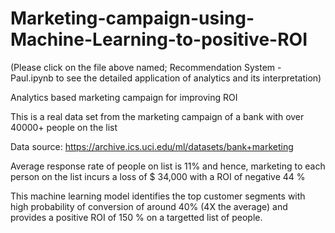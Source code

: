 # Marketing-campaign-using-Machine-Learning-to-positive-ROI

(Please click on the file above named; Recommendation System - Paul.ipynb to see the detailed application of analytics and its interpretation)

Analytics based marketing campaign for improving ROI

This is a real data set from the marketing campaign of a bank with over 40000+ people on the list

Data source: https://archive.ics.uci.edu/ml/datasets/bank+marketing

Average response rate of people on list is 11% and hence, marketing to each person on the list incurs a loss of $ 34,000 with a ROI of negative 44 %

This machine learning model identifies the top customer segments with high probability of conversion of around 40% (4X the average) and provides a positive ROI of 150 % on a targetted list of people.
